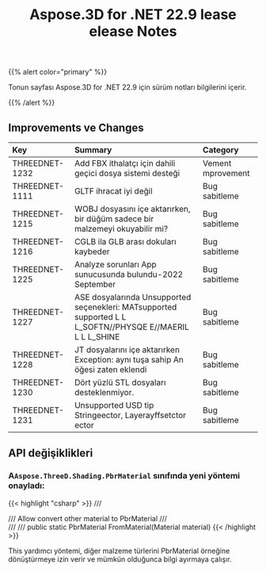 ﻿---
title: Aspose.3D for .NET 22.9 lease elease Notes
type: docs
weight: 4
url: /tr/net/aspose-3d-for-net-22-9-release-notes/
description: To Aspose.3D for .NET 22.9 notlarını serbest bıraktı.
---
{{% alert color="primary" %}}

Tonun sayfası Aspose.3D for .NET 22.9 için sürüm notları bilgilerini içerir.

{{% /alert %}}
## **Improvements ve Changes**

|**Key**|**Summary**|**Category**|
|:- |:- |:- |
|THREEDNET-1232 |Add FBX ithalatçı için dahili geçici dosya sistemi desteği|Vement mprovement|
|THREEDNET-1111 |GLTF ihracat iyi değil|Bug sabitleme|
|THREEDNET-1215 |WOBJ dosyasını içe aktarırken, bir düğüm sadece bir malzemeyi okuyabilir mi?|Bug sabitleme|
|THREEDNET-1216 |CGLB ila GLB arası dokuları kaybeder|Bug sabitleme|
|THREEDNET-1225 |Analyze sorunları App sunucusunda bulundu-2022 September|Bug sabitleme|
|THREEDNET-1227 |ASE dosyalarında Unsupported seçenekleri: MATsupported supported L L L_SOFTN//PHYSQE E//MAERIL L L L_SHINE|Bug sabitleme|
|THREEDNET-1228 |JT dosyalarını içe aktarırken Exception: aynı tuşa sahip An öğesi zaten eklendi|Bug sabitleme|
|THREEDNET-1230 |Dört yüzlü STL dosyaları desteklenmiyor.|Bug sabitleme|
|THREEDNET-1231 |Unsupported USD tip Stringeector, Layerayffsetctor ector|Bug sabitleme|


## API değişiklikleri ##


### A`Aspose.ThreeD.Shading.PbrMaterial` sınıfında yeni yöntemi onayladı:

{{< highlight "csharp" >}}
        /// <summary>
        /// Allow convert other material to PbrMaterial
        /// </summary>
        /// <param name="material"></param>
        /// <returns></returns>
        public static PbrMaterial FromMaterial(Material material)
{{< /highlight >}}


This yardımcı yöntemi, diğer malzeme türlerini PbrMaterial örneğine dönüştürmeye izin verir ve mümkün olduğunca bilgi ayırmaya çalışır.


